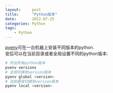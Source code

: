 ```yaml
---
layout:     post
title:      "Python版本"
date:       2022-07-25
categories: Python
tags:
    - Python
---
```


[pyenv](https://github.com/pyenv/pyenv)可在一台机器上安装不同版本的python.  
安后可以在当前目录或者全局设置不同的python版本:

```bash
# 列出所有python版本
pvenv versions
# 全局切换到version版本
pyenv global <version>
# 当前路径切换到version版本
pyenv local <version>
```